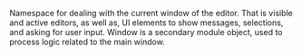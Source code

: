 Namespace for dealing with the current window of the editor. That is visible and active editors, as well as, UI elements to show messages, selections, and asking for user input. Window is a secondary module object, used to process logic related to the main window.
